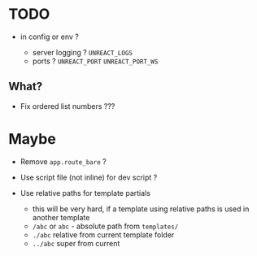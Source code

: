 # TODO

-   in config or env ?

    -   server logging ? `UNREACT_LOGS`
    -   ports ? `UNREACT_PORT` `UNREACT_PORT_WS`

## What?

-   Fix ordered list numbers ???

# Maybe

-   Remove `app.route_bare` ?
-   Use script file (not inline) for dev script ?

-   Use relative paths for template partials
    -   this will be very hard, if a template using relative paths is used in another template
    -   `/abc` or `abc` - absolute path from `templates/`
    -   `./abc` relative from current template folder
    -   `../abc` super from current
